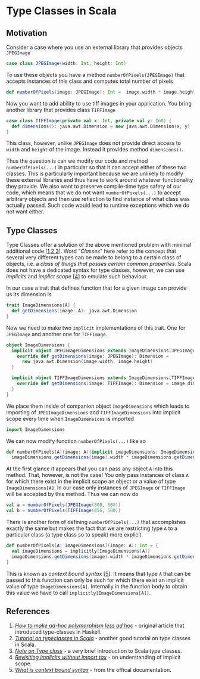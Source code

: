 Type Classes in Scala
=====================

Motivation
----------
Consider a case where you use an external library that provides objects `JPEGImage`
```scala
case class JPEGImage(width: Int, height: Int)
```
To use these objects you have a method `numberOfPixels(JPEGImage)` that accepts
instances of this class and computes total number of pixels
```scala
def numberOfPixels(image: JPEGImage): Int =  image.width * image.height
```
Now you want to add ability to use tiff images in your application. You bring another
library that provides class `TIFFImage`
```scala
case class TIFFImage(private val x: Int, private val y: Int) {
  def dimensions(): java.awt.Dimension = new java.awt.Dimension(x, y)
}
```
This class, however, unlike `JPEGImage` does not provide direct access to `width`
and `height` of the image. Instead it provides method `dimensions()`.

Thus the question is can we modify our code and method `numberOfPixels(...)` in particular 
so that it can accept either of these two classes. This is particularly important
because we are unlikely to modify these external libraries and thus have to work around
whatever functionality they provide. We also want to preserve compile-time type safety
of our code, which means that we do not want `numberOfPixels(...)` to accept arbitrary
objects and then use reflection to find instance of what class was actually passed. Such
code would lead to runtime exceptions which we do not want either.

Type Classes
-----------------------------
Type Classes offer a solution of the above mentioned problem with minimal additional 
code [[1](#ref1),[2](#ref2),[3](#ref3)].
Word "_Classes_" here refer to the concept that several very different types can be made
to belong to a certain class of objects, i.e. a _class of things that posses certain common
properties_. Scala does not have a dedicated syntax for type classes, however, we can use
_implicits_ and _implict scope_ [[4](#ref4)] to emulate such behaviour.

In our case a trait that defines function that for a given image can provide us its dimension is
```scala
trait ImageDimensions[A] {
  def getDimensions(image: A): java.awt.Dimension
}
```
Now we need to make two `implicit` implementations of this trait. One for `JPEGImage` and
another one for `TIFFImage`.
```scala
object ImageDimensions {
  implicit object JPEGImageDimensions extends ImageDimensions[JPEGImage] {
    override def getDimensions(image: JPEGImage): Dimension =
      new java.awt.Dimension(image.width, image.height)
  }

  implicit object TIFFImageDimensions extends ImageDimensions[TIFFImage] {
    override def getDimensions(image: TIFFImage): Dimension = image.dimensions()
  }
}
```
We place them inside of companion object `ImageDimensions` which leads to importing
of `JPEGImageDimensions` and `TIFFImageDimensions` into implicit scope every
time when `ImageDimensions` is imported
```scala
import ImageDimensions
```
We can now modify function `numberOfPixels(...)` like so
```scala
def numberOfPixels[A](image: A)(implicit imageDimensions: ImageDimensions[A]): Int =
  imageDimensions.getDimensions(image).width * imageDimensions.getDimensions(image).height
```
At the first glance it appears that you can pass any object `A` into this method. That, however, is 
not the case! You only pass instances of class `A` for which there exist in the implicit scope
an object or a value of type `ImageDimensions[A]`. In our case only instances of 
`JPEGImage` or `TIFFImage` will be accepted by this method. Thus we can now do
```scala
val a = numberOfPixels(JPEGImage(800, 600))
val b = numberOfPixels(TIFFImage(456, 500))
```
There is another form of defining `numberOfPixels(...)` that accomplishes exactly the same but
makes the fact that we are restricting type `A` to a particular class (a type class so to speak) 
more explicit.
```scala
def numberOfPixels[A: ImageDimensions](image: A): Int = {
  val imageDimensions = implicitly[ImageDimensions[A]]
  imageDimensions.getDimensions(image).width * imageDimensions.getDimensions(image).height
}
```
This is known as _context bound syntax_ [[5](#ref5)]. 
It means that type `A` that can be passed to this function can only be such for which there exist an
implicit value of type `ImageDimensions[A]`. Internally in the function body to obtain this value we have to call 
`implicitly[ImageDimensions[A]]`.

References
----------
1. <a id="ref1"></a>[_How to make ad-hoc polymorphism less ad hoc_](http://homepages.inf.ed.ac.uk/wadler/papers/class/class.ps) - 
    original article that introduced type-classes in Haskell.
2. <a id="ref2"></a>[_Tutorial on typeclasses in Scala_](https://scalac.io/typeclasses-in-scala/) -  another good tutorial 
on type classes in Scala.
3. <a id="ref3"></a>[_Note on Type class_](https://nrinaudo.github.io/scala-best-practices/definitions/type_class.html) - a very 
    brief introduction to Scala type classes.
4. <a id="ref4"></a>[_Revisiting implicits without import tax_](http://eed3si9n.com/revisiting-implicits-without-import-tax) - on
    understanding of implicit scope.
5. <a id="ref5"></a>[_What is context bound syntax_](https://docs.scala-lang.org/tutorials/FAQ/context-bounds.html#what-is-a-context-bound) -
    from the offical documentation.
